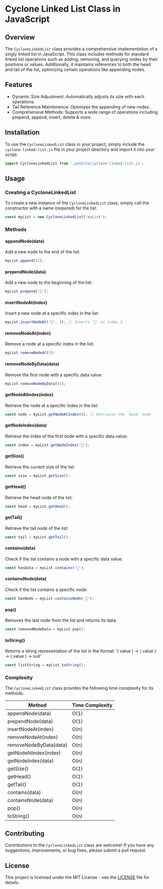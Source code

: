 # Cyclone Linked List Class in JavaScript

## Overview
The `CycloneLinkedList` class provides a comprehensive implementation of a singly linked list in JavaScript. This class includes methods for standard linked list operations such as adding, removing, and querying nodes by their positions or values. Additionally, it maintains references to both the head and tail of the list, optimizing certain operations like appending nodes.

## Features
* Dynamic Size Adjustment: Automatically adjusts its size with each operations.
* Tail Reference Maintenence: Optimizes the appending of new nodes.
* Comprehensive Methods: Supports a wide range of operations including prepend, append, insert, delete & more.

## Installation
To use the `CycloneLinkedList` class in your project, simply include the `cyclone-linked-list.js` file in your project directory and import it into your script:

```javascript
import CycloneLinkedList from '.path/to/cyclone-linked-list.js';
```

## Usage

### Creating a CycloneLinkedList
To create a new instance of the `CycloneLinkedList` class, simply call the constructor with a name (required) for the list:

```javascript
const myList = new CycloneLinkedList('myList');
```

### Methods

#### appendNode(data)
Add a new node to the end of the list:

```javascript
myList.append(42);
```

#### prependNode(data)
Add a new node to the beginning of the list:

```javascript
myList.prepend('💭');
```

#### insertNodeAt(index)
Insert a new node at a specific index in the list:

```javascript
myList.insertNodeAt('🌊', 3); // Inserts '🌊' at index 3
```

#### removeNodeAt(index)
Remove a node at a specific index in the list:

```javascript
myList.removeNodeAt(3);
```

#### removeNodeByData(data) 
Remove the first node with a specific data value:

```javascript
myList.removeNodeByData(42);
```

#### getNodeAtIndex(index)
Retrieve the node at a specific index in the list:

```javascript
const node = myList.getNodeAtIndex(0); // Retrieves the `head` node
```

#### getNodeIndex(data)
Retrieve the index of the first node with a specific data value:

```javascript
const index = myList.getNodeIndex('💭');
```

#### getSize()
Retrieve the current size of the list:

```javascript
const size = myList.getSize();
```

#### getHead()
Retrieve the head node of the list:

```javascript
const head = myList.getHead();
```

#### getTail()
Retrieve the tail node of the list:

```javascript
const tail = myList.getTail();
```

#### contains(data)
Check if the list contains a node with a specific data value:

```javascript
const hasData = myList.contains('💭');
```

#### containsNode(data) 
Check if the list contains a specific node:

```javascript
const hasNode = myList.containsNode('💭');
```

#### pop() 
Removes the last node from the list and returns its data:

```javascript
const removedNodeData = myList.pop();
```

#### toString()
Returns a string representation of the list in the format:
'( value ) -> ( value ) -> ( value ) -> null'

```javascript
const listString = myList.toString();
```

### Complexity
The `CycloneLinkedList` class provides the following time complexity for its methods:

| Method                | Time Complexity |
|-----------------------|-----------------|
| appendNode(data)      | O(1)            |
| prependNode(data)     | O(1)            |
| insertNodeAt(index)   | O(n)            |
| removeNodeAt(index)   | O(n)            |
| removeNodeByData(data)| O(n)            |
| getNodeAtIndex(index) | O(n)            |
| getNodeIndex(data)    | O(n)            |
| getSize()             | O(1)            |
| getHead()             | O(1)            |
| getTail()             | O(1)            |
| contains(data)        | O(n)            |
| containsNode(data)    | O(n)            |
| pop()                 | O(n)            |
| toString()            | O(n)            |


## Contributing
Contributions to the `CycloneLinkedList` class are welcome! If you have any suggestions, improvements, or bug fixes, please submit a pull request.

## License
This project is licensed under the MIT License - see the [LICENSE](LICENSE.txt) file for details.